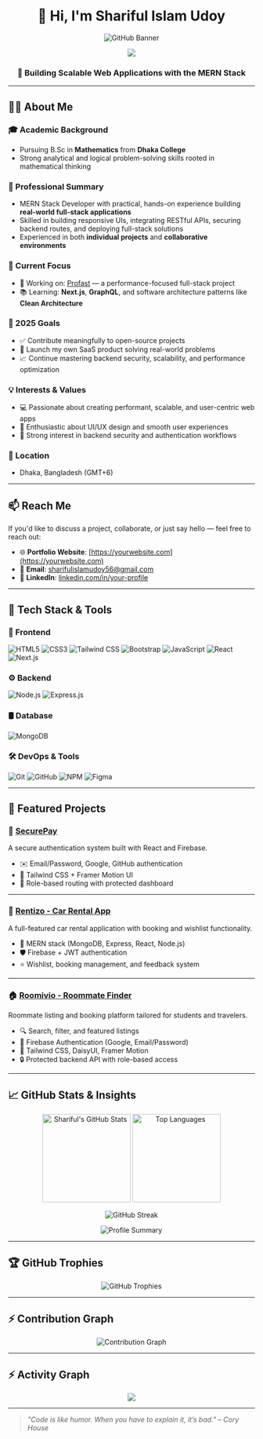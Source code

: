 <h1 align="center">👋 Hi, I'm Shariful Islam Udoy</h1>

<p align="center">
  <img src="https://raw.githubusercontent.com/sharifulislamudoy/sharifulislamudoy/main/Untitled design (83).png" alt="GitHub Banner" />
</p>

<p align="center">
  <img src="https://readme-typing-svg.demolab.com/?lines=Full+Stack+MERN+Developer;Open+Source+Enthusiast;Always+Learning+New+Technologies&center=true&width=500&height=45&color=61dafb&vCenter=true&pause=1000&size=22" />
</p>

<h3 align="center">🚀 Building Scalable Web Applications with the MERN Stack</h3>

---

## 👨‍💻 About Me

### 🎓 Academic Background
- Pursuing B.Sc in **Mathematics** from **Dhaka College**
- Strong analytical and logical problem-solving skills rooted in mathematical thinking

### 💼 Professional Summary
- MERN Stack Developer with practical, hands-on experience building **real-world full-stack applications**
- Skilled in building responsive UIs, integrating RESTful APIs, securing backend routes, and deploying full-stack solutions
- Experienced in both **individual projects** and **collaborative environments**

### 🔭 Current Focus
- 🔨 Working on: [Profast](https://github.com/sharifulislamudoy/Pro-Fast-Client) — a performance-focused full-stack project
- 📚 Learning: **Next.js**, **GraphQL**, and software architecture patterns like **Clean Architecture**

### 🎯 2025 Goals
- ✅ Contribute meaningfully to open-source projects
- 🚀 Launch my own SaaS product solving real-world problems
- 📈 Continue mastering backend security, scalability, and performance optimization

### 💡 Interests & Values
- 💻 Passionate about creating performant, scalable, and user-centric web apps
- 🎨 Enthusiastic about UI/UX design and smooth user experiences
- 🔐 Strong interest in backend security and authentication workflows

### 📍 Location
- Dhaka, Bangladesh (GMT+6)

---



## 📫 Reach Me

If you'd like to discuss a project, collaborate, or just say hello — feel free to reach out:

- 🌐 **Portfolio Website**: [https://yourwebsite.com](https://yourwebsite.com)
- 📧 **Email**: [sharifulislamudoy56@gmail.com](mailto:sharifulislamudoy56@gmail.com)
- 💼 **LinkedIn**: [linkedin.com/in/your-profile](https://linkedin.com/in/your-profile)

---

## 💼 Tech Stack & Tools

### 🧩 Frontend
<p>
  <img alt="HTML5" src="https://img.shields.io/badge/HTML5-E34F26?style=flat-square&logo=html5&logoColor=white" />
  <img alt="CSS3" src="https://img.shields.io/badge/CSS3-1572B6?style=flat-square&logo=css3&logoColor=white" />
  <img alt="Tailwind CSS" src="https://img.shields.io/badge/TailwindCSS-38B2AC?style=flat-square&logo=tailwind-css&logoColor=white" />
  <img alt="Bootstrap" src="https://img.shields.io/badge/Bootstrap-7952B3?style=flat-square&logo=bootstrap&logoColor=white" />
  <img alt="JavaScript" src="https://img.shields.io/badge/JavaScript-F7DF1E?style=flat-square&logo=javascript&logoColor=black" />
  <img alt="React" src="https://img.shields.io/badge/React-45b8d8?style=flat-square&logo=react&logoColor=white" />
  <img alt="Next.js" src="https://img.shields.io/badge/Next.js-000000?style=flat-square&logo=next.js&logoColor=white" />
</p>

### ⚙️ Backend
<p>
  <img alt="Node.js" src="https://img.shields.io/badge/Node.js-43853D?style=flat-square&logo=node.js&logoColor=white" />
  <img alt="Express.js" src="https://img.shields.io/badge/Express.js-303030?style=flat-square&logo=express&logoColor=white" />
</p>

### 🛢️ Database
<p>
  <img alt="MongoDB" src="https://img.shields.io/badge/MongoDB-4EA94B?style=flat-square&logo=mongodb&logoColor=white" />
</p>

### 🛠 DevOps & Tools
<p>
  <img alt="Git" src="https://img.shields.io/badge/Git-F05032?style=flat-square&logo=git&logoColor=white" />
  <img alt="GitHub" src="https://img.shields.io/badge/GitHub-181717?style=flat-square&logo=github&logoColor=white" />
  <img alt="NPM" src="https://img.shields.io/badge/NPM-CB3837?style=flat-square&logo=npm&logoColor=white" />
  <img alt="Figma" src="https://img.shields.io/badge/Figma-F24E1E?style=flat-square&logo=figma&logoColor=white" />
</p>

---


## 🚀 Featured Projects

### 🔐 [SecurePay](https://github.com/sharifulislamudoy/Secure-Pay)
A secure authentication system built with React and Firebase.

- ✉️ Email/Password, Google, GitHub authentication
- 🎨 Tailwind CSS + Framer Motion UI
- 🔐 Role-based routing with protected dashboard

---

### 🚗 [Rentizo - Car Rental App](https://github.com/sharifulislamudoy/Rentizo)
A full-featured car rental application with booking and wishlist functionality.

- 🧠 MERN stack (MongoDB, Express, React, Node.js)
- 🛡️ Firebase + JWT authentication
- ⭐ Wishlist, booking management, and feedback system

---

### 🏠 [Roomivio - Roommate Finder](https://github.com/sharifulislamudoy/roomivio)
Roommate listing and booking platform tailored for students and travelers.

- 🔍 Search, filter, and featured listings
- 🔐 Firebase Authentication (Google, Email/Password)
- 🎨 Tailwind CSS, DaisyUI, Framer Motion
- 🔒 Protected backend API with role-based access

---

## 📈 GitHub Stats & Insights

<p align="center">
  <img src="https://github-readme-stats.vercel.app/api?username=sharifulislamudoy&show_icons=true&theme=radical&include_all_commits=true&count_private=true&hide_border=true" alt="Shariful's GitHub Stats" height="180" />
  <img src="https://github-readme-stats.vercel.app/api/top-langs/?username=sharifulislamudoy&layout=compact&theme=radical&langs_count=8&hide_border=true" alt="Top Languages" height="180" />
</p>

<p align="center">
  <img src="https://github-readme-streak-stats.herokuapp.com?user=sharifulislamudoy&theme=radical&hide_border=true" alt="GitHub Streak" />
</p>

<p align="center">
  <img src="https://github-profile-summary-cards.vercel.app/api/cards/profile-details?username=sharifulislamudoy&theme=radical" alt="Profile Summary" />
</p>

---

## 🏆 GitHub Trophies

<p align="center">
  <img src="https://github-profile-trophy.vercel.app/?username=sharifulislamudoy&theme=dracula&no-frame=true&column=6&margin-w=10" alt="GitHub Trophies" />
</p>

---

## ⚡ Contribution Graph

<p align="center">
  <img src="https://github-readme-activity-graph.vercel.app/graph?username=sharifulislamudoy&theme=react-dark&hide_border=true" alt="Contribution Graph" />
</p>

---


## ⚡ Activity Graph

<p align="center">
  <img src="https://github-readme-activity-graph.vercel.app/graph?username=sharifulislamudoy&theme=react-dark" />
</p>

---

> _"Code is like humor. When you have to explain it, it’s bad." – Cory House_
